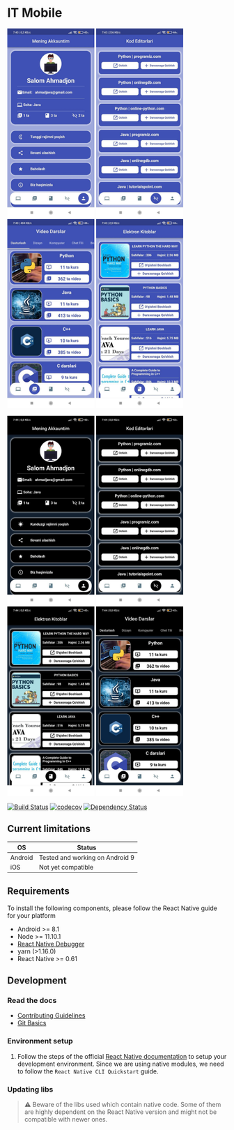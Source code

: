 # IT Mobile

<img src="/assets/images/k1.jpg" width="200"> <img src="/assets/images/k2.jpg" width="200"> <img src="/assets/images/k3.jpg" width="200">  <img src="/assets/images/k4.jpg" width="200">


<img src="/assets/images/t1.jpg" width="200"> <img src="/assets/images/t2.jpg" width="200"> <img src="/assets/images/t3.jpg" width="200">  <img src="/assets/images/t4.jpg" width="200">

[![Build Status](https://travis-ci.com/cern-phone-apps/mobile-phone-app.svg?branch=master)](https://travis-ci.com/cern-phone-apps/mobile-phone-app) [![codecov](https://codecov.io/gh/cern-phone-apps/mobile-phone-app/branch/master/graph/badge.svg)](https://codecov.io/gh/cern-phone-apps/mobile-phone-app) [![Dependency Status](https://david-dm.org/cern-phone-apps/mobile-phone-app.svg)](https://david-dm.org/cern-phone-apps/mobile-phone-app)

## Current limitations

| OS | Status |
| -- | -- |
| Android | Tested and working on Android 9 |
| iOS | Not yet compatible |


## Requirements

To install the following components, please follow the React Native guide for your platform

- Android >= 8.1
- Node >= 11.10.1
- [React Native Debugger](https://github.com/jhen0409/react-native-debugger)
- yarn (>1.16.0)
- React Native >= 0.61

## Development

### Read the docs

- [Contributing Guidelines](docs/CONTRIBUTING.md)
- [Git Basics](docs/git-basics.md)

### Environment setup

1. Follow the steps of the official [React Native documentation](https://facebook.github.io/react-native/docs/0.60/getting-started) to setup your development environment. Since we are using native modules, we need to follow the `React Native CLI Quickstart` guide.

### Updating libs

> ⚠️ Beware of the libs used which contain native code. Some of them are highly dependent on the React Native version and might not be compatible with newer ones.


